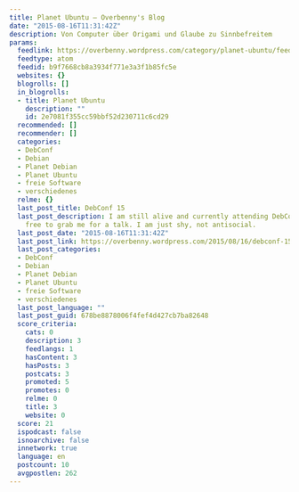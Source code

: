 ```yaml
---
title: Planet Ubuntu – Overbenny's Blog
date: "2015-08-16T11:31:42Z"
description: Von Computer über Origami und Glaube zu Sinnbefreitem
params:
  feedlink: https://overbenny.wordpress.com/category/planet-ubuntu/feed/atom/
  feedtype: atom
  feedid: b9f7668cb8a3934f771e3a3f1b85fc5e
  websites: {}
  blogrolls: []
  in_blogrolls:
  - title: Planet Ubuntu
    description: ""
    id: 2e7081f355cc59bbf52d230711c6cd29
  recommended: []
  recommender: []
  categories:
  - DebConf
  - Debian
  - Planet Debian
  - Planet Ubuntu
  - freie Software
  - verschiedenes
  relme: {}
  last_post_title: DebConf 15
  last_post_description: I am still alive and currently attending DebConf 15. Feel
    free to grab me for a talk. I am just shy, not antisocial.
  last_post_date: "2015-08-16T11:31:42Z"
  last_post_link: https://overbenny.wordpress.com/2015/08/16/debconf-15/
  last_post_categories:
  - DebConf
  - Debian
  - Planet Debian
  - Planet Ubuntu
  - freie Software
  - verschiedenes
  last_post_language: ""
  last_post_guid: 678be8878006f4fef4d427cb7ba82648
  score_criteria:
    cats: 0
    description: 3
    feedlangs: 1
    hasContent: 3
    hasPosts: 3
    postcats: 3
    promoted: 5
    promotes: 0
    relme: 0
    title: 3
    website: 0
  score: 21
  ispodcast: false
  isnoarchive: false
  innetwork: true
  language: en
  postcount: 10
  avgpostlen: 262
---
```

